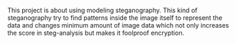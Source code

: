 This project is about using modeling steganography.
This kind of steganography try to find patterns inside the image itself to represent the data and changes minimum amount of image data which not only increases the score in steg-analysis but makes it foolproof encryption.
